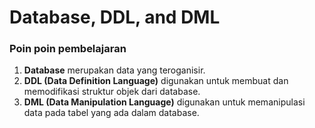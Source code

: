 # Database, DDL, and DML

### Poin poin pembelajaran

1. **Database** merupakan data yang teroganisir.
2. **DDL (Data Definition Language)** digunakan untuk membuat dan memodifikasi struktur objek dari database.
3. **DML (Data Manipulation Language)** digunakan untuk memanipulasi data pada tabel yang ada dalam database.
